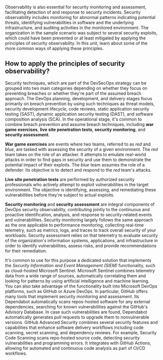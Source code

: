 Observability is also essential for security monitoring and assessment, facilitating detection of and response to security incidents. Security observability includes monitoring for abnormal patterns indicating potential threats, identifying vulnerabilities in software and the underlying infrastructure, and auditing activities in the monitored environment. The organization in the sample scenario was subject to several security exploits, which could have been prevented or at least mitigated by applying the principles of security observability. In this unit, learn about some of the more common ways of applying these principles.

## How to apply the principles of security observability?

Security techniques, which are part of the DevSecOps strategy can be grouped into two main categories depending on whether they focus on preventing breaches or whether they're part of the assumed breach approach. The DevOps planning, development, and delivery stages focus primarily on breach prevention by using such techniques as threat models, security development lifecycle, code reviews, static application security testing (SAST), dynamic application security testing (DAST), and software composition analysis (SCA). In the operational stage, it's common to combine breach prevention and assume breach techniques, including **war game exercises**, **live site penetration tests**, **security monitoring**, and **security assessment**.

**War game exercises** are events where two teams, referred to as *red* and *blue*, are tasked with assessing the security of a given environment.  The *red* team takes on the role of an attacker. It attempts to emulate real-world attacks in order to find gaps in security and use them to demonstrate the potential impact of their exploits. The *blue* team assumes the role of a defender. Its objective is to detect and respond to the *red* team's attacks.

**Live site penetration tests** are performed by authorized security professionals who actively attempt to exploit vulnerabilities in the target environment. The objective is identifying, assessing, and remediating these vulnerabilities before they're subject to actual exploits.

**Security monitoring** and **security assessment** are integral components of DevOps security observability, contributing jointly to the continuous and proactive identification, analysis, and response to security-related events and vulnerabilities. Security monitoring largely follows the same approach as the one applicable to performance monitoring, collecting real-time telemetry, such as metrics, logs, and traces to track overall security of your workloads. Security assessment relies on that telemetry to evaluate security of the organization's information systems, applications, and infrastructure in order to identify vulnerabilities, assess risks, and provide recommendations for their remediation.

It's common to use for this purpose a dedicated solution that implements the *Security Information and Event Management (SIEM)* functionality, such as cloud-hosted Microsoft Sentinel. Microsoft Sentinel combines telemetry data from a wide range of sources, automatically correlating them and looking for patterns by using artificial intelligence and machine learning.
You can also take advantage of the functionality built into Microsoft DevOps platforms, such as GitHub or Azure DevOps. In particular, GitHub offers many tools that implement security monitoring and assessment. Its Dependabot automatically scans repos-hosted software for any external dependencies, searching for known vulnerabilities against the GitHub's Advisory Database. In case such vulnerabilities are found, Dependabot automatically generates pull requests to upgrade them to nonvulnerable versions. GitHub Advanced Security combines several security features and capabilities that enhance software delivery workflows including code scanning, secret scanning, and dependency reviews. For example, Security Code Scanning scans repo-hosted source code, detecting security vulnerabilities and programming errors. It integrates with GitHub Actions, allowing for automated and continuous code analysis as part of CI/CD workflows.
